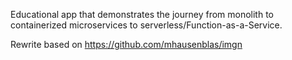 Educational app that demonstrates the journey from monolith to containerized microservices to serverless/Function-as-a-Service.

Rewrite based on https://github.com/mhausenblas/imgn


